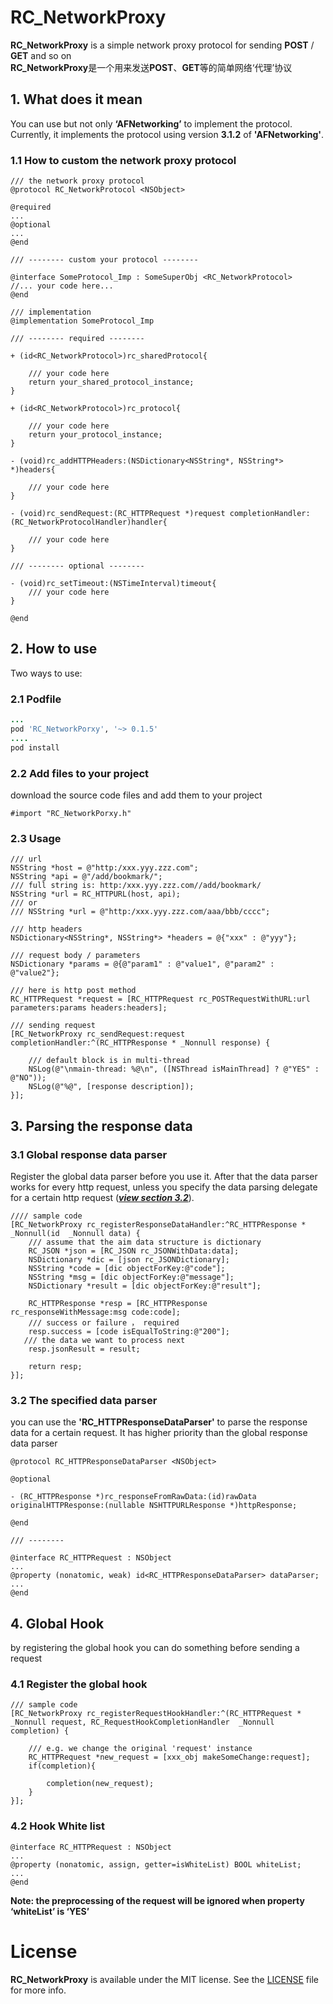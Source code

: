 # RC_NetworkProxy
**RC_NetworkProxy** is a simple network proxy protocol for sending **POST** / **GET** and so on
\
**RC_NetworkProxy**是一个用来发送**POST**、**GET**等的简单网络‘代理’协议

## 1. What does it mean

You can use but not only **‘AFNetworking’** to implement the protocol. Currently, it implements the protocol using version **3.1.2** of **'AFNetworking'**.

### 1.1 How to custom the network proxy protocol
```objc
/// the network proxy protocol
@protocol RC_NetworkProtocol <NSObject>

@required
...
@optional
...
@end

/// -------- custom your protocol --------

@interface SomeProtocol_Imp : SomeSuperObj <RC_NetworkProtocol>
//... your code here...
@end

/// implementation
@implementation SomeProtocol_Imp

/// -------- required --------

+ (id<RC_NetworkProtocol>)rc_sharedProtocol{

    /// your code here
    return your_shared_protocol_instance;
}

+ (id<RC_NetworkProtocol>)rc_protocol{
    
    /// your code here
    return your_protocol_instance;
}

- (void)rc_addHTTPHeaders:(NSDictionary<NSString*, NSString*> *)headers{
    
    /// your code here
}

- (void)rc_sendRequest:(RC_HTTPRequest *)request completionHandler:(RC_NetworkProtocolHandler)handler{

    /// your code here
}

/// -------- optional --------

- (void)rc_setTimeout:(NSTimeInterval)timeout{
    /// your code here
}

@end
```

## 2. How to use
Two ways to use:
### 2.1 Podfile
```ruby
...
pod 'RC_NetworkPorxy', '~> 0.1.5'
....
pod install
```
### 2.2 Add files to your project
download the source code files and add them to your project
```objc
#import "RC_NetworkPorxy.h"
```
### 2.3 Usage
```objc
/// url
NSString *host = @"http:/xxx.yyy.zzz.com";
NSString *api = @"/add/bookmark/";
/// full string is: http:/xxx.yyy.zzz.com//add/bookmark/
NSString *url = RC_HTTPURL(host, api);
/// or
/// NSString *url = @"http:/xxx.yyy.zzz.com/aaa/bbb/cccc";

/// http headers
NSDictionary<NSString*, NSString*> *headers = @{"xxx" : @"yyy"};

/// request body / parameters
NSDictionary *params = @{@"param1" : @"value1", @"param2" : @"value2"};

/// here is http post method
RC_HTTPRequest *request = [RC_HTTPRequest rc_POSTRequestWithURL:url parameters:params headers:headers];

/// sending request
[RC_NetworkProxy rc_sendRequest:request completionHandler:^(RC_HTTPResponse * _Nonnull response) {
    
    /// default block is in multi-thread
    NSLog(@"\nmain-thread: %@\n", ([NSThread isMainThread] ? @"YES" : @"NO"));
    NSLog(@"%@", [response description]);
}];
```
## 3. Parsing the response data
### 3.1 Global response data parser
Register the global data parser before you use it. After that the data parser works for every http request, unless you specify the data parsing delegate for a certain http request (***[view section 3.2](#32-the-specified-data-parser)***).
```objc
//// sample code
[RC_NetworkProxy rc_registerResponseDataHandler:^RC_HTTPResponse * _Nonnull(id  _Nonnull data) {
    /// assume that the aim data structure is dictionary
    RC_JSON *json = [RC_JSON rc_JSONWithData:data];
    NSDictionary *dic = [json rc_JSONDictionary];
    NSString *code = [dic objectForKey:@"code"];
    NSString *msg = [dic objectForKey:@"message"];
    NSDictionary *result = [dic objectForKey:@"result"];

    RC_HTTPResponse *resp = [RC_HTTPResponse rc_responseWithMessage:msg code:code];
    /// success or failure ， required
    resp.success = [code isEqualToString:@"200"];
   /// the data we want to process next
    resp.jsonResult = result;

    return resp;
}];
```
### 3.2 The specified data parser
you can use the **'RC_HTTPResponseDataParser'** to parse the response data for a certain request. It has higher priority than the global response data parser

```objc
@protocol RC_HTTPResponseDataParser <NSObject>

@optional

- (RC_HTTPResponse *)rc_responseFromRawData:(id)rawData originalHTTPResponse:(nullable NSHTTPURLResponse *)httpResponse;

@end

/// --------

@interface RC_HTTPRequest : NSObject
...
@property (nonatomic, weak) id<RC_HTTPResponseDataParser> dataParser;
...
@end
```
## 4. Global Hook
by registering the global hook you can do something before sending a request

### 4.1 Register the global hook
```objc
/// sample code
[RC_NetworkProxy rc_registerRequestHookHandler:^(RC_HTTPRequest * _Nonnull request, RC_RequestHookCompletionHandler  _Nonnull completion) {

    /// e.g. we change the original 'request' instance
    RC_HTTPRequest *new_request = [xxx_obj makeSomeChange:request];
    if(completion){
        
        completion(new_request);
    }
}];
```
### 4.2 Hook White list
```objc
@interface RC_HTTPRequest : NSObject
...
@property (nonatomic, assign, getter=isWhiteList) BOOL whiteList;
...
@end
```
**Note: the preprocessing of the request will be ignored when property ‘whiteList’ is ‘YES’**

# License
**RC_NetworkProxy** is available under the MIT license. See the [LICENSE](https://github.com/Hymn-RoyCHANG/RC_NetworkProxy/blob/master/LICENSE) file for more info.
